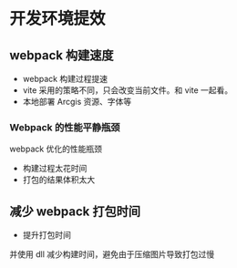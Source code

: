 # 开发环境提效

## webpack 构建速度

- webpack 构建过程提速
- vite 采用的策略不同，只会改变当前文件。和 vite 一起看。
- 本地部署 Arcgis 资源、字体等

### Webpack 的性能平静瓶颈

webpack 优化的性能瓶颈

- 构建过程太花时间
- 打包的结果体积太大

## 减少 webpack 打包时间

- 提升打包时间

并使用 dll 减少构建时间，避免由于压缩图片导致打包过慢